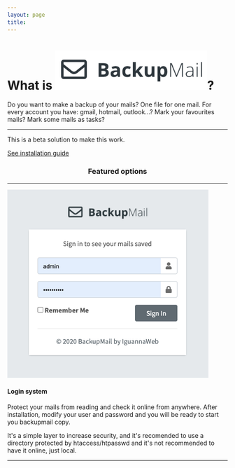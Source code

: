 ```yaml
---
layout: page
title: 
---
```

<div class="jumbotron text-center">
  <h1 class="display-4">What is <img src="./assets/img/backupmail.png" alt="backupmail_white" height="90" />?</h1>
  <p class="lead">Do you want to make a backup of your mails? One file for one mail. For every account you have: gmail, hotmail, outlook...? Mark your favourites mails? Mark some mails as tasks?</p>
  <hr class="my-4">
  <p>This is a beta solution to make this work.</p>
  <p class="lead">
    <a class="btn btn-primary btn-lg" href="/backupmail/installation.html" role="button">See installation guide</a>
  </p>
</div>

<div class="row"><div class="col-md-12"><h3 style="text-align: center;">Featured options</h3></div></div>

<hr class="my-4">

<div class="row">

<div class="col-md-4">
<img class="rounded-circle img-circle" src="https://github.com/Iguannaweb/backupmail/raw/master/igw_template/images/screenshot3.png">
</div>

<div class="col-md-8">
<h4>Login system</h4>
<p>Protect your mails from reading and check it online from anywhere. After installation, modify your user and password and you will be ready to start you backupmail copy.</p> 

<p>It's a simple layer to increase security, and it's recomended to use a directory protected by htaccess/htpasswd and it's not recommended to have it online, just local.</p>
</div>

</div>

<hr class="my-4">